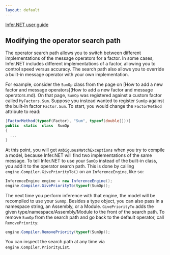 ```yaml
---
layout: default 
--- 
```

[Infer.NET user guide](index.md)

## Modifying the operator search path

The operator search path allows you to switch between different implementations of the message operators for a factor. In some cases, Infer.NET includes different implementations of a factor, allowing you to control speed versus accuracy. The search path also allows you to override a built-in message operator with your own implementation.

For example, consider the `SumOp` class from the page on [How to add a new factor and message operators](How to add a new factor and message operators.md). On that page,  `SumOp` was registered against a custom factor called `MyFactors.Sum`. Suppose you instead wanted to register `SumOp` against the built-in factor `Factor.Sum`. To start, you would change the `FactorMethod` attribute to read:

```csharp
[FactorMethod(typeof(Factor), "Sum", typeof(double[]))]  
public  static  class  SumOp  
{  
  ... 
}
```

At this point, you will get `AmbiguousMatchExceptions` when you try to compile a model, because Infer.NET will find two implementations of the same message. To tell Infer.NET to use your `SumOp` instead of the built-in class, you add it to the operator search path. This is done by calling `engine.Compiler.GivePriorityTo()` on an `InferenceEngine`, like so:

```csharp
InferenceEngine engine = new InferenceEngine();  
engine.Compiler.GivePriorityTo(typeof(SumOp));
```

The next time you perform inference with that engine, the model will be recompiled to use your `SumOp`. Besides a type object, you can also pass in a namespace string, an Assembly, or a Module. `GivePriorityTo` adds the given type/namespace/Assembly/Module to the front of the search path. To remove `SumOp` from the search path and go back to the default operator, call `RemovePriority`:

```csharp
engine.Compiler.RemovePriority(typeof(SumOp));
```

You can inspect the search path at any time via `engine.Compiler.PriorityList`.
